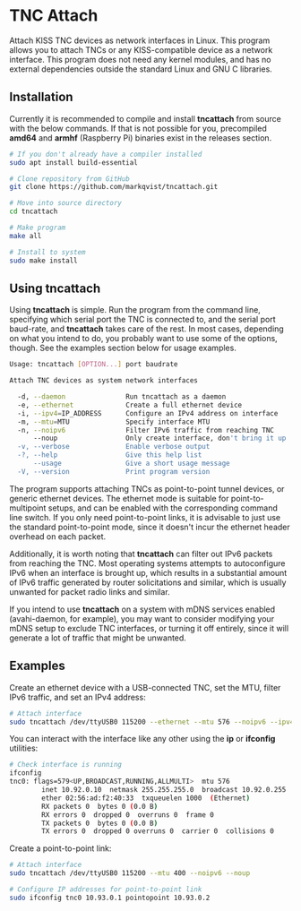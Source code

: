 TNC Attach
==========
Attach KISS TNC devices as network interfaces in Linux. This program allows you to attach TNCs or any KISS-compatible device as a network interface. This program does not need any kernel modules, and has no external dependencies outside the standard Linux and GNU C libraries.

## Installation

Currently it is recommended to compile and install __tncattach__ from source with the below commands. If that is not possible for you, precompiled __amd64__ and __armhf__ (Raspberry Pi) binaries exist in the releases section.

```sh
# If you don't already have a compiler installed
sudo apt install build-essential

# Clone repository from GitHub
git clone https://github.com/markqvist/tncattach.git

# Move into source directory
cd tncattach

# Make program
make all

# Install to system
sudo make install
```

## Using tncattach

Using __tncattach__ is simple. Run the program from the command line, specifying which serial port the TNC is connected to, and the serial port baud-rate, and __tncattach__ takes care of the rest. In most cases, depending on what you intend to do, you probably want to use some of the options, though. See the examples section below for usage examples.

```sh
Usage: tncattach [OPTION...] port baudrate

Attach TNC devices as system network interfaces

  -d, --daemon               Run tncattach as a daemon
  -e, --ethernet             Create a full ethernet device
  -i, --ipv4=IP_ADDRESS      Configure an IPv4 address on interface
  -m, --mtu=MTU              Specify interface MTU
  -n, --noipv6               Filter IPv6 traffic from reaching TNC
      --noup                 Only create interface, don't bring it up
  -v, --verbose              Enable verbose output
  -?, --help                 Give this help list
      --usage                Give a short usage message
  -V, --version              Print program version
```

The program supports attaching TNCs as point-to-point tunnel devices, or generic ethernet devices. The ethernet mode is suitable for point-to-multipoint setups, and can be enabled with the corresponding command line switch. If you only need point-to-point links, it is advisable to just use the standard point-to-point mode, since it doesn't incur the ethernet header overhead on each packet.

Additionally, it is worth noting that __tncattach__ can filter out IPv6 packets from reaching the TNC. Most operating systems attempts to autoconfigure IPv6 when an interface is brought up, which results in a substantial amount of IPv6 traffic generated by router solicitations and similar, which is usually unwanted for packet radio links and similar.

If you intend to use __tncattach__ on a system with mDNS services enabled (avahi-daemon, for example), you may want to consider modifying your mDNS setup to exclude TNC interfaces, or turning it off entirely, since it will generate a lot of traffic that might be unwanted.

## Examples

Create an ethernet device with a USB-connected TNC, set the MTU, filter IPv6 traffic, and set an IPv4 address:

```sh
# Attach interface
sudo tncattach /dev/ttyUSB0 115200 --ethernet --mtu 576 --noipv6 --ipv4 10.92.0.10/24
```

You can interact with the interface like any other using the __ip__ or __ifconfig__ utilities:

```sh
# Check interface is running
ifconfig
tnc0: flags=579<UP,BROADCAST,RUNNING,ALLMULTI>  mtu 576
        inet 10.92.0.10  netmask 255.255.255.0  broadcast 10.92.0.255
        ether 02:56:ad:f2:40:33  txqueuelen 1000  (Ethernet)
        RX packets 0  bytes 0 (0.0 B)
        RX errors 0  dropped 0  overruns 0  frame 0
        TX packets 0  bytes 0 (0.0 B)
        TX errors 0  dropped 0 overruns 0  carrier 0  collisions 0
```

Create a point-to-point link:

```sh
# Attach interface
sudo tncattach /dev/ttyUSB0 115200 --mtu 400 --noipv6 --noup

# Configure IP addresses for point-to-point link
sudo ifconfig tnc0 10.93.0.1 pointopoint 10.93.0.2
```
